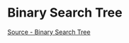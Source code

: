 # Binary Search Tree

[Source - Binary Search Tree](https://medium.com/@stephenagrice/how-to-implement-a-binary-search-tree-in-python-e1cdba29c533)  